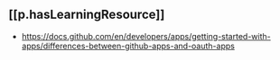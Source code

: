
## [[p.hasLearningResource]]

- https://docs.github.com/en/developers/apps/getting-started-with-apps/differences-between-github-apps-and-oauth-apps